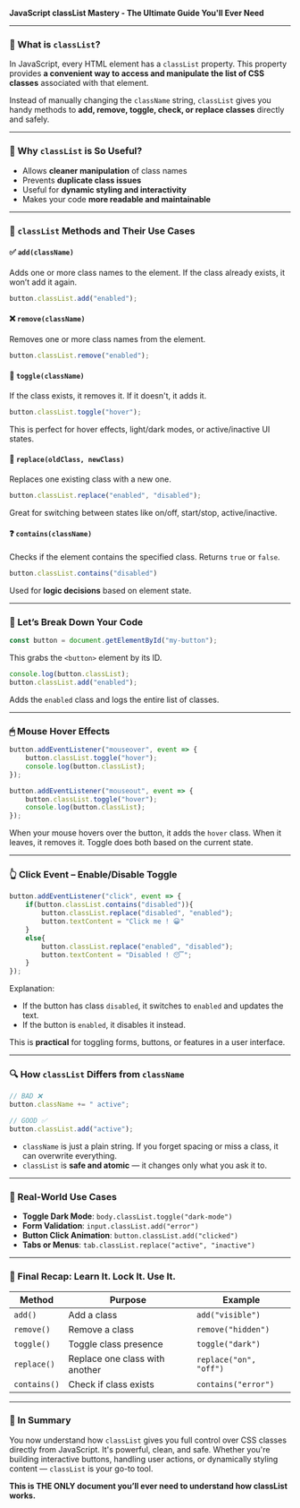 **JavaScript classList Mastery - The Ultimate Guide You'll Ever Need**

---

### 🧠 What is `classList`?

In JavaScript, every HTML element has a `classList` property. This property provides **a convenient way to access and manipulate the list of CSS classes** associated with that element.

Instead of manually changing the `className` string, `classList` gives you handy methods to **add, remove, toggle, check, or replace classes** directly and safely.

---

### 🧩 Why `classList` is So Useful?

* Allows **cleaner manipulation** of class names
* Prevents **duplicate class issues**
* Useful for **dynamic styling and interactivity**
* Makes your code **more readable and maintainable**

---

### 🔧 `classList` Methods and Their Use Cases

#### ✅ `add(className)`

Adds one or more class names to the element. If the class already exists, it won’t add it again.

```js
button.classList.add("enabled");
```

#### ❌ `remove(className)`

Removes one or more class names from the element.

```js
button.classList.remove("enabled");
```

#### 🔁 `toggle(className)`

If the class exists, it removes it. If it doesn't, it adds it.

```js
button.classList.toggle("hover");
```

This is perfect for hover effects, light/dark modes, or active/inactive UI states.

#### 🔄 `replace(oldClass, newClass)`

Replaces one existing class with a new one.

```js
button.classList.replace("enabled", "disabled");
```

Great for switching between states like on/off, start/stop, active/inactive.

#### ❓ `contains(className)`

Checks if the element contains the specified class. Returns `true` or `false`.

```js
button.classList.contains("disabled")
```

Used for **logic decisions** based on element state.

---

### 🧪 Let’s Break Down Your Code

```js
const button = document.getElementById("my-button");
```

This grabs the `<button>` element by its ID.

```js
console.log(button.classList);
button.classList.add("enabled");
```

Adds the `enabled` class and logs the entire list of classes.

---

### 🖱 Mouse Hover Effects

```js
button.addEventListener("mouseover", event => {
    button.classList.toggle("hover");
    console.log(button.classList);
});

button.addEventListener("mouseout", event => {
    button.classList.toggle("hover");
    console.log(button.classList);
});
```

When your mouse hovers over the button, it adds the `hover` class. When it leaves, it removes it. Toggle does both based on the current state.

---

### 👆 Click Event – Enable/Disable Toggle

```js
button.addEventListener("click", event => {
    if(button.classList.contains("disabled")){
        button.classList.replace("disabled", "enabled");
        button.textContent = "Click me ! 😀"
    }
    else{
        button.classList.replace("enabled", "disabled");
        button.textContent = "Disabled ! 😴";
    }
});
```

Explanation:

* If the button has class `disabled`, it switches to `enabled` and updates the text.
* If the button is `enabled`, it disables it instead.

This is **practical** for toggling forms, buttons, or features in a user interface.

---

### 🔍 How `classList` Differs from `className`

```js
// BAD ❌
button.className += " active";

// GOOD ✅
button.classList.add("active");
```

* `className` is just a plain string. If you forget spacing or miss a class, it can overwrite everything.
* `classList` is **safe and atomic** — it changes only what you ask it to.

---

### 🧼 Real-World Use Cases

* **Toggle Dark Mode**: `body.classList.toggle("dark-mode")`
* **Form Validation**: `input.classList.add("error")`
* **Button Click Animation**: `button.classList.add("clicked")`
* **Tabs or Menus**: `tab.classList.replace("active", "inactive")`

---

### 🧠 Final Recap: Learn It. Lock It. Use It.

| Method       | Purpose                        | Example                |
| ------------ | ------------------------------ | ---------------------- |
| `add()`      | Add a class                    | `add("visible")`       |
| `remove()`   | Remove a class                 | `remove("hidden")`     |
| `toggle()`   | Toggle class presence          | `toggle("dark")`       |
| `replace()`  | Replace one class with another | `replace("on", "off")` |
| `contains()` | Check if class exists          | `contains("error")`    |

---

### 💬 In Summary

You now understand how `classList` gives you full control over CSS classes directly from JavaScript. It's powerful, clean, and safe. Whether you're building interactive buttons, handling user actions, or dynamically styling content — `classList` is your go-to tool.

**This is THE ONLY document you’ll ever need to understand how classList works.**
